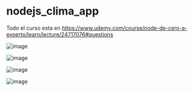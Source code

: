 # nodejs_clima_app

Todo el curso esta en https://www.udemy.com/course/node-de-cero-a-experto/learn/lecture/24717076#questions

![image](https://user-images.githubusercontent.com/6992845/147801575-1470d321-0192-4c97-859f-1a9eda8f396c.png)

![image](https://user-images.githubusercontent.com/6992845/147801538-54ef2a5d-4031-416b-b43e-6e370235d639.png)

![image](https://user-images.githubusercontent.com/6992845/147801555-ab9950df-bdb6-4bde-b2eb-b071664b784b.png)

![image](https://user-images.githubusercontent.com/6992845/147801560-d77f74d2-75d7-4ee9-8033-2008793dbadc.png)
